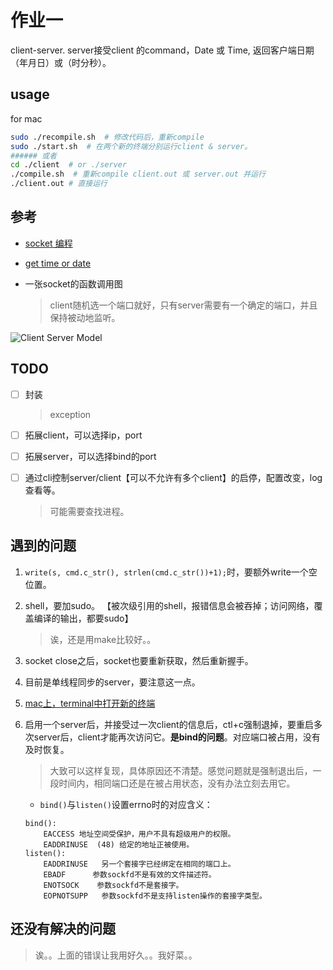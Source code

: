 
# 作业一

client-server. server接受client 的command，Date 或 Time,
返回客户端日期（年月日）或（时分秒）。

## usage

for mac

```sh
sudo ./recompile.sh  # 修改代码后，重新compile
sudo ./start.sh  # 在两个新的终端分别运行client & server。
###### 或者
cd ./client  # or ./server
./compile.sh  # 重新compile client.out 或 server.out 并运行
./client.out # 直接运行
```

## 参考

 * [socket 编程](https://blog.csdn.net/u011467458/article/details/52585457)

 * [get time or date](http://en.cppreference.com/w/cpp/chrono/c/strftime)

 * 一张socket的函数调用图

   > client随机选一个端口就好，只有server需要有一个确定的端口，并且保持被动地监听。

![Client Server Model](https://i.stack.imgur.com/8oKPE.gif)

## TODO

- [ ] 封装

    > exception

- [ ] 拓展client，可以选择ip，port

- [ ] 拓展server，可以选择bind的port

- [ ] 通过cli控制server/client【可以不允许有多个client】的启停，配置改变，log查看等。

    > 可能需要查找进程。

## 遇到的问题

1. `write(s, cmd.c_str(), strlen(cmd.c_str())+1);`时，要额外write一个空位置。

2. shell，要加sudo。
【被次级引用的shell，报错信息会被吞掉；访问网络，覆盖编译的输出，都要sudo】

    > 诶，还是用make比较好。。

3. socket close之后，socket也要重新获取，然后重新握手。

4. 目前是单线程同步的server，要注意这一点。

5. [mac上，terminal中打开新的终端](https://www.zhihu.com/question/36743280)

6. 启用一个server后，并接受过一次client的信息后，ctl+c强制退掉，要重启多次server后，client才能再次访问它。**是bind的问题**。对应端口被占用，没有及时恢复。

    > 大致可以这样复现，具体原因还不清楚。感觉问题就是强制退出后，一段时间内，相同端口还是在被占用状态，没有办法立刻去用它。

	* `bind()`与`listen()`设置errno时的对应含义：

	```
	bind():
		EACCESS 地址空间受保护，用户不具有超级用户的权限。
		EADDRINUSE  (48) 给定的地址正被使用。
	listen():
		EADDRINUSE   另一个套接字已经绑定在相同的端口上。
		EBADF      参数sockfd不是有效的文件描述符。
		ENOTSOCK    参数sockfd不是套接字。
		EOPNOTSUPP   参数sockfd不是支持listen操作的套接字类型。
	```

## 还没有解决的问题

> 诶。。上面的错误让我用好久。。我好菜。。

